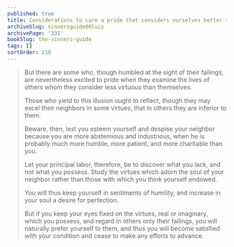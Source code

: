 ```yaml
---
published: true
title: Considerations to cure a pride that considers ourselves better than others
archiveSlug: sinnersguide00luis
archivePage: '331'
bookSlug: the-sinners-guide
tags: []
sortOrder: 210
---
```


> But there are some who, though humbled at the sight of their failings, are nevertheless excited to pride when they examine the lives of others whom they consider less virtuous than themselves.
>
> Those who yield to this illusion ought to reflect, though they may excel their neighbors in some virtues, that in others they are inferior to them.
>
> Beware, then, lest you esteem yourself and despise your neighbor because you are more abstemious and industrious, when he is probably much more humble, more patient, and more charitable than you.
>
> Let your principal labor, therefore, be to discover what you lack, and not what you possess. Study the virtues which adorn the soul of your neighbor rather than those with which you think yourself endowed.
>
> You will thus keep yourself in sentiments of humility, and increase in your soul a desire for perfection.
>
> But if you keep your eyes fixed on the virtues, real or imaginary, which you possess, and regard in others only their failings, you will naturally prefer yourself to them, and thus you will become satisfied with your condition and cease to make any efforts to advance.
